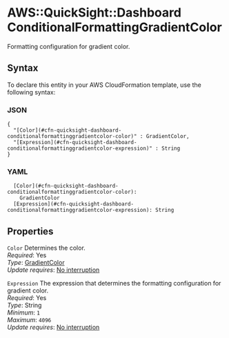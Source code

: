 # AWS::QuickSight::Dashboard ConditionalFormattingGradientColor<a name="aws-properties-quicksight-dashboard-conditionalformattinggradientcolor"></a>

Formatting configuration for gradient color\.

## Syntax<a name="aws-properties-quicksight-dashboard-conditionalformattinggradientcolor-syntax"></a>

To declare this entity in your AWS CloudFormation template, use the following syntax:

### JSON<a name="aws-properties-quicksight-dashboard-conditionalformattinggradientcolor-syntax.json"></a>

```
{
  "[Color](#cfn-quicksight-dashboard-conditionalformattinggradientcolor-color)" : GradientColor,
  "[Expression](#cfn-quicksight-dashboard-conditionalformattinggradientcolor-expression)" : String
}
```

### YAML<a name="aws-properties-quicksight-dashboard-conditionalformattinggradientcolor-syntax.yaml"></a>

```
  [Color](#cfn-quicksight-dashboard-conditionalformattinggradientcolor-color):
    GradientColor
  [Expression](#cfn-quicksight-dashboard-conditionalformattinggradientcolor-expression): String
```

## Properties<a name="aws-properties-quicksight-dashboard-conditionalformattinggradientcolor-properties"></a>

`Color` <a name="cfn-quicksight-dashboard-conditionalformattinggradientcolor-color"></a>
Determines the color\.  
_Required_: Yes  
_Type_: [GradientColor](aws-properties-quicksight-dashboard-gradientcolor.md)  
_Update requires_: [No interruption](https://docs.aws.amazon.com/AWSCloudFormation/latest/UserGuide/using-cfn-updating-stacks-update-behaviors.html#update-no-interrupt)

`Expression` <a name="cfn-quicksight-dashboard-conditionalformattinggradientcolor-expression"></a>
The expression that determines the formatting configuration for gradient color\.  
_Required_: Yes  
_Type_: String  
_Minimum_: `1`  
_Maximum_: `4096`  
_Update requires_: [No interruption](https://docs.aws.amazon.com/AWSCloudFormation/latest/UserGuide/using-cfn-updating-stacks-update-behaviors.html#update-no-interrupt)
